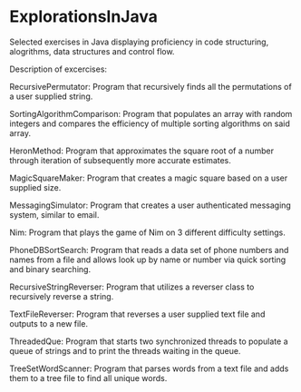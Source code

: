 # ExplorationsInJava
Selected exercises in Java displaying proficiency in code structuring, alogrithms, data structures and control flow.

Description of excercises:

RecursivePermutator: Program that recursively finds all the permutations of a user supplied string.

SortingAlgorithmComparison: Program that populates an array with random integers and compares the efficiency of multiple sorting algorithms on said array.

HeronMethod: Program that approximates the square root of a number through iteration of subsequently more accurate estimates.

MagicSquareMaker: Program that creates a magic square based on a user supplied size.

MessagingSimulator: Program that creates a user authenticated messaging system, similar to email.

Nim: Program that plays the game of Nim on 3 different difficulty settings.

PhoneDBSortSearch: Program that reads a data set of phone numbers and names from a file and allows look up by name or number via quick sorting and binary searching.

RecursiveStringReverser: Program that utilizes a reverser class to recursively reverse a string.

TextFileReverser: Program that reverses a user supplied text file and outputs to a new file.

ThreadedQue: Program that starts two synchronized threads to populate a queue of strings and to print the threads waiting in the queue.

TreeSetWordScanner: Program that parses words from a text file and adds them to a tree file to find all unique words.
